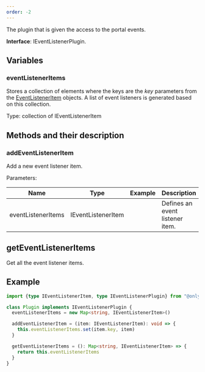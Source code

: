 ```yaml
---
order: -2
---
```


The plugin that is given the access to the portal events.

**Interface**: IEventListenerPlugin.

## Variables

### eventListenerItems

Stores a collection of elements where the keys are the *key* parameters from the [EventListenerItem](../../Plugin%20Items/EventListenerItem/index.md) objects. A list of event listeners is generated based on this collection.

Type: collection of IEventListenerItem

## Methods and their description

### addEventListenerItem

Add a new event listener item.

Parameters:

| Name               | Type               | Example | Description                     |
| ------------------ | ------------------ | ------- | ------------------------------- |
| eventListenerItems | IEventListenerItem |         | Defines an event listener item. |

## getEventListenerItems

Get all the event listener items.

## Example

``` ts
import {type IEventListenerItem, type IEventListenerPlugin} from "@onlyoffice/docspace-plugin-sdk"

class Plugin implements IEventListenerPlugin {
  eventListenerItems = new Map<string, IEventListenerItem>()

  addEventListenerItem = (item: IEventListenerItem): void => {
    this.eventListenerItems.set(item.key, item)
  }

  getEventListenerItems = (): Map<string, IEventListenerItem> => {
    return this.eventListenerItems
  }
}
```
